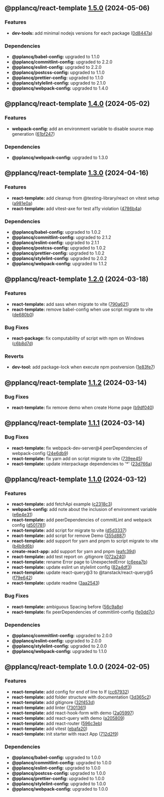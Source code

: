 ## @pplancq/react-template [1.5.0](https://github.com/pplancq/dev-tools/compare/@pplancq/react-template@1.4.0...@pplancq/react-template@1.5.0) (2024-05-06)


### Features

* **dev-tools:** add minimal nodejs versions for each package ([0d8447a](https://github.com/pplancq/dev-tools/commit/0d8447a6f4e26ff9cb28baac8434020156d5dac0))



### Dependencies

* **@pplancq/babel-config:** upgraded to 1.1.0
* **@pplancq/commitlint-config:** upgraded to 2.2.0
* **@pplancq/eslint-config:** upgraded to 2.2.0
* **@pplancq/postcss-config:** upgraded to 1.1.0
* **@pplancq/prettier-config:** upgraded to 1.1.0
* **@pplancq/stylelint-config:** upgraded to 2.1.0
* **@pplancq/webpack-config:** upgraded to 1.4.0

## @pplancq/react-template [1.4.0](https://github.com/pplancq/dev-tools/compare/@pplancq/react-template@1.3.0...@pplancq/react-template@1.4.0) (2024-05-02)


### Features

* **webpack-config:** add an environment variable to disable source map generation ([61bf247](https://github.com/pplancq/dev-tools/commit/61bf2476cb59a81d23ac8ade2d370adff58a1730))



### Dependencies

* **@pplancq/webpack-config:** upgraded to 1.3.0

## @pplancq/react-template [1.3.0](https://github.com/pplancq/dev-tools/compare/@pplancq/react-template@1.2.0...@pplancq/react-template@1.3.0) (2024-04-16)


### Features

* **react-template:** add cleanup from @testing-library/react on vitest setup ([a981e0a](https://github.com/pplancq/dev-tools/commit/a981e0a253bda642e2a5a776400d7269a4cdd9cd))
* **react-template:** add vitest-axe for test a11y violation ([4786b4a](https://github.com/pplancq/dev-tools/commit/4786b4a7701e8601e3fee87cf26ffda6ffb4431f))



### Dependencies

* **@pplancq/babel-config:** upgraded to 1.0.2
* **@pplancq/commitlint-config:** upgraded to 2.1.2
* **@pplancq/eslint-config:** upgraded to 2.1.1
* **@pplancq/postcss-config:** upgraded to 1.0.2
* **@pplancq/prettier-config:** upgraded to 1.0.2
* **@pplancq/stylelint-config:** upgraded to 2.0.2
* **@pplancq/webpack-config:** upgraded to 1.1.2

## @pplancq/react-template [1.2.0](https://github.com/pplancq/dev-tools/compare/@pplancq/react-template@1.1.2...@pplancq/react-template@1.2.0) (2024-03-18)


### Features

* **react-template:** add sass when migrate to vite ([790a621](https://github.com/pplancq/dev-tools/commit/790a6211df2f94a18631c5adf40edcbfc343ddd8))
* **react-template:** remove babel-config when use script migrate to vite ([de680b0](https://github.com/pplancq/dev-tools/commit/de680b039ab27c3174ba46d49681ca178e11f6d2))


### Bug Fixes

* **react-package:** fix computability of script with npm on Windows ([c6b8d7d](https://github.com/pplancq/dev-tools/commit/c6b8d7db1f2029ae602186ec92b53b362c65dc1c))


### Reverts

* **dev-tool:** add package-lock when execute npm postversion ([1e83fe7](https://github.com/pplancq/dev-tools/commit/1e83fe7ee8d2529ce3b85e1abb56968171ee01ff))

## @pplancq/react-template [1.1.2](https://github.com/pplancq/dev-tools/compare/@pplancq/react-template@1.1.1...@pplancq/react-template@1.1.2) (2024-03-14)


### Bug Fixes

* **react-template:** fix remove demo when create Home page ([b9df040](https://github.com/pplancq/dev-tools/commit/b9df04091f896b362694044ab29869b865e4aac4))

## @pplancq/react-template [1.1.1](https://github.com/pplancq/dev-tools/compare/@pplancq/react-template@1.1.0...@pplancq/react-template@1.1.1) (2024-03-14)


### Bug Fixes

* **react-template:** fix webpack-dev-server@4 peerDependencies of webpack-config ([24e6db9](https://github.com/pplancq/dev-tools/commit/24e6db9e81dbaf6e874614edee0190a7bf129a6a))
* **react-template:** fix yarn add on script migrate to vite ([739ee45](https://github.com/pplancq/dev-tools/commit/739ee45f2867d7db1140e03ede235667f5704260))
* **react-template:** update interpackage dependencies to '*' ([23d766a](https://github.com/pplancq/dev-tools/commit/23d766aa12968d36cbd989c65d92744d926298e6))

## @pplancq/react-template [1.1.0](https://github.com/pplancq/dev-tools/compare/@pplancq/react-template@1.0.0...@pplancq/react-template@1.1.0) (2024-03-12)


### Features

* **react-template:** add fetchApi example ([c2318c3](https://github.com/pplancq/dev-tools/commit/c2318c36097b9d4e3d1c33a15045dafd1a45c8d5))
* **webpack-config:** add note about the inclusion of environment variable ([e6e4e31](https://github.com/pplancq/dev-tools/commit/e6e4e310aa1a631a4e6013939c52a025f548b31d))
* **react-template:** add peerDependencies of commitLint and webpack config ([d501781](https://github.com/pplancq/dev-tools/commit/d501781810aae970db0553fd14935e549a0385fc))
* **react-template:** add script for migrate to vite ([d5d3337](https://github.com/pplancq/dev-tools/commit/d5d333786677f14b846298eba0739c9f55872949))
* **react-template:** add script for remove Demo ([355d887](https://github.com/pplancq/dev-tools/commit/355d887afdbe09a4b63073ebed6718846eaf717b))
* **react-template:** add support for yarn and pnpm to script migrate to vite ([b4b9d6b](https://github.com/pplancq/dev-tools/commit/b4b9d6ba9b95f3810b2cfcb03a861a02caf8af8a))
* **create-react-app:** add support for yarn and pnpm ([eafc39d](https://github.com/pplancq/dev-tools/commit/eafc39d972b178ca21ed307166a9ba394161803f))
* **react-template:** add test report on .gitignore ([072a240](https://github.com/pplancq/dev-tools/commit/072a2405ed421d22b9ba1b9b11f524a9aa7d0889))
* **react-template:** rename Error page to UnexpectedError ([c6eea7b](https://github.com/pplancq/dev-tools/commit/c6eea7b1d3e7dd6589945949d03c25485d22fc6c))
* **react-template:** update eslint un stylelint config ([82a4df3](https://github.com/pplancq/dev-tools/commit/82a4df3e8a3ce1932f915f11ca3495aa43d2aca5))
* **react-template:** update react-query@3 to @tanstack/react-query@5 ([f79e642](https://github.com/pplancq/dev-tools/commit/f79e6425668bd22b2e278e85a68fc1c214ed8586))
* **react-template:** update readme ([3aa2543](https://github.com/pplancq/dev-tools/commit/3aa2543948a697f6604f4984884184d3f285d297))


### Bug Fixes

* **react-template:** ambiguous Spacing before <span> ([56c9a8e](https://github.com/pplancq/dev-tools/commit/56c9a8e558a8e0c7e62faba4bf7db85278eb7f80))
* **react-template:** fix peerDependencies of commitlint-config ([fe0dd7c](https://github.com/pplancq/dev-tools/commit/fe0dd7ca706e4287b36e2ed861a509a8dc7742e2))



### Dependencies

* **@pplancq/commitlint-config:** upgraded to 2.0.0
* **@pplancq/eslint-config:** upgraded to 2.0.0
* **@pplancq/stylelint-config:** upgraded to 2.0.0
* **@pplancq/webpack-config:** upgraded to 1.1.0

## @pplancq/react-template 1.0.0 (2024-02-05)


### Features

* **react-template:** add config for end of line to lf ([cc67932](https://github.com/pplancq/dev-tools/commit/cc67932696406b4afaeeaa48515abf58bd716286))
* **react-template:** add folder structure with documentation ([3d365c2](https://github.com/pplancq/dev-tools/commit/3d365c298ff1ed1abe1516892a52887724b1da7e))
* **react-template:** add gitignore ([32f453d](https://github.com/pplancq/dev-tools/commit/32f453df6ee2f2c3ef270f4e95b8800f4a803d4e))
* **react-template:** add linter ([7301361](https://github.com/pplancq/dev-tools/commit/7301361a019926d7c763c74e8f12689046e71e4b))
* **react-template:** add react-hook-form with demo ([2a05997](https://github.com/pplancq/dev-tools/commit/2a05997bffa14e8fb58960857cbd99ee36df48b3))
* **react-template:** add react-query with demo ([a205809](https://github.com/pplancq/dev-tools/commit/a205809b1c1ca08d57f36339d09092ccba852d9c))
* **react-template:** add react-router ([596c3eb](https://github.com/pplancq/dev-tools/commit/596c3eb96accfba3fb08dc9ee487f88030fff0d1))
* **react-template:** add vitest ([ebafa20](https://github.com/pplancq/dev-tools/commit/ebafa20e3bee41c1df6a56811d64be63e55d477d))
* **react-template:** init starter with react App ([712d2f9](https://github.com/pplancq/dev-tools/commit/712d2f9e9ef80bc466229ec1c4937dc77e1eb1fa))



### Dependencies

* **@pplancq/babel-config:** upgraded to 1.0.0
* **@pplancq/commitlint-config:** upgraded to 1.0.0
* **@pplancq/eslint-config:** upgraded to 1.0.0
* **@pplancq/postcss-config:** upgraded to 1.0.0
* **@pplancq/prettier-config:** upgraded to 1.0.0
* **@pplancq/stylelint-config:** upgraded to 1.0.0
* **@pplancq/webpack-config:** upgraded to 1.0.0
